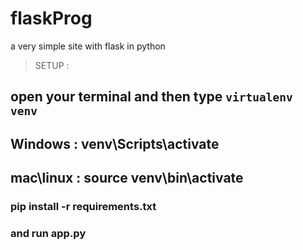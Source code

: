 # flaskProg
a very simple site with flask in python

> SETUP :
## open your terminal and then type `virtualenv venv`
## Windows : venv\Scripts\activate
## mac\linux : source venv\bin\activate

### pip install -r requirements.txt
### and run app.py
